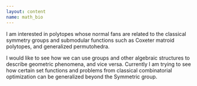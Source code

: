 ```yaml
---
layout: content
name: math_bio
---
```


I am interested in polytopes whose normal fans are related to the classical symmetry groups and submodular functions such as Coxeter matroid polytopes, and generalized permutohedra.   

I would like to see how we can use groups and other algebraic structures to describe geometric phenomena, and vice versa. Currently I am trying to see how certain set functions and problems from classical combinatorial optimization can be generalized beyond the Symmetric group. 